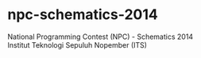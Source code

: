 # npc-schematics-2014
National Programming Contest (NPC) - Schematics 2014<br>
Institut Teknologi Sepuluh Nopember (ITS)
